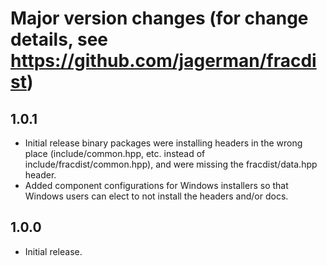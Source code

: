 # Major version changes (for change details, see https://github.com/jagerman/fracdist)

## 1.0.1

- Initial release binary packages were installing headers in the wrong place
  (include/common.hpp, etc. instead of include/fracdist/common.hpp), and were
  missing the fracdist/data.hpp header.
- Added component configurations for Windows installers so that Windows users
  can elect to not install the headers and/or docs.

## 1.0.0

- Initial release.
